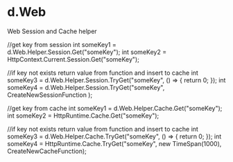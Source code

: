 # d.Web
Web Session and Cache helper

//get key from session
int someKey1 = d.Web.Helper.Session.Get<int>("someKey");
int someKey2 = HttpContext.Current.Session.Get<int>("someKey");

//if key not exists return value from function and insert to cache
int someKey3 = d.Web.Helper.Session.TryGet<int>("someKey", () => { return 0; });
int someKey4 = d.Web.Helper.Session.TryGet<int>("someKey", CreateNewSessionFunction );



//get key from cache
int someKey1 = d.Web.Helper.Cache.Get<int>("someKey");
int someKey2 = HttpRuntime.Cache.Get<int>("someKey");

//if key not exists return value from function and insert to cache
int someKey3 = d.Web.Helper.Cache.TryGet<int>("someKey", () => { return 0; });
int someKey4 = HttpRuntime.Cache.TryGet<int>("someKey", new TimeSpan(1000), CreateNewCacheFunction);
